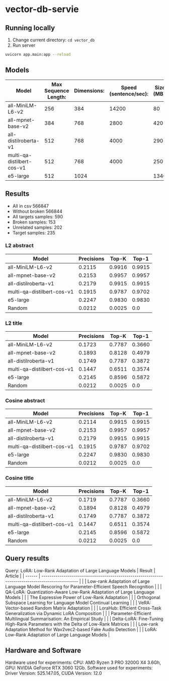 # vector-db-servie

## Running locally

1. Change current directory: `cd vector_db` 
2. Run server
```bash
uvicorn app.main:app --reload
```

## Models
| Model                      | Max Sequence Length: | Dimensions: | Speed (sentence/sec): | Size (MB): |
| -------------------------- | -------------------- | ----------- | --------------------- | ---------- |
| all-MiniLM-L6-v2           | 256                  | 384         | 14200                 | 80         |
| all-mpnet-base-v2          | 384                  | 768         | 2800                  | 420        |
| all-distilroberta-v1       | 512                  | 768         | 4000                  | 290        |
| multi-qa-distilbert-cos-v1 | 512                  | 768         | 4000                  | 250        |
| e5-large                   | 512                  | 1024        |                       | 1340       |

## Results
- All in csv 566847
- Without broken 566844
- All targets samples: 590
- Broken samples: 153
- Unrelated samples: 202
- Target samples: 235

### L2 abstract
| Model                      | Precisions | Top-K  | Top-1  |
| -------------------------- | ---------- | ------ | ------ |
| all-MiniLM-L6-v2           | 0.2115     | 0.9916 | 0.9915 |
| all-mpnet-base-v2          | 0.2153     | 0.9957 | 0.9957 |
| all-distilroberta-v1       | 0.2179     | 0.9915 | 0.9915 |
| multi-qa-distilbert-cos-v1 | 0.1915     | 0.9787 | 0.9702 |
| e5-large                   | 0.2247     | 0.9830 | 0.9830 |
| Random                     | 0.0212     | 0.0025 | 0.0    |

### L2 title
| Model                      | Precisions | Top-K  | Top-1  |
| -------------------------- | ---------- | ------ | ------ |
| all-MiniLM-L6-v2           | 0.1723     | 0.7787 | 0.3660 |
| all-mpnet-base-v2          | 0.1893     | 0.8128 | 0.4979 |
| all-distilroberta-v1       | 0.1749     | 0.7787 | 0.3872 |
| multi-qa-distilbert-cos-v1 | 0.1447     | 0.6511 | 0.3574 |
| e5-large                   | 0.2145     | 0.8596 | 0.5872 |
| Random                     | 0.0212     | 0.0025 | 0.0    |


### Cosine abstract
| Model                      | Precisions | Top-K  | Top-1  |
| -------------------------- | ---------- | ------ | ------ |
| all-MiniLM-L6-v2           | 0.2114     | 0.9915 | 0.9915 |
| all-mpnet-base-v2          | 0.2153     | 0.9957 | 0.9957 |
| all-distilroberta-v1       | 0.2179     | 0.9915 | 0.9915 |
| multi-qa-distilbert-cos-v1 | 0.1915     | 0.9787 | 0.9702 |
| e5-large                   | 0.2247     | 0.9830 | 0.9830 |
| Random                     | 0.0212     | 0.0025 | 0.0    |

### Cosine title
| Model                      | Precisions | Top-K  | Top-1  |
| -------------------------- | ---------- | ------ | ------ |
| all-MiniLM-L6-v2           | 0.1719     | 0.7787 | 0.3660 |
| all-mpnet-base-v2          | 0.1894     | 0.8128 | 0.4979 |
| all-distilroberta-v1       | 0.1749     | 0.7787 | 0.3872 |
| multi-qa-distilbert-cos-v1 | 0.1447     | 0.6511 | 0.3574 |
| e5-large                   | 0.2145     | 0.8596 | 0.5872 |
| Random                     | 0.0212     | 0.0025 | 0.0    |


## Query results
Query: LoRA: Low-Rank Adaptation of Large Language Models
| Result | Article                                                                                          |
| ------ | ------------------------------------------------------------------------------------------------ |
|        | Low-rank Adaptation of Large Language Model Rescoring for Parameter-Efficient Speech Recognition |
|        | QA-LoRA: Quantization-Aware Low-Rank Adaptation of Large Language Models                         |
|        | The Expressive Power of Low-Rank Adaptation                                                      |
|        | Orthogonal Subspace Learning for Language Model Continual Learning                               |
|        | VeRA: Vector-based Random Matrix Adaptation                                                      |
|        | LoraHub: Efficient Cross-Task Generalization via Dynamic LoRA Composition                        |
|        | Parameter-Efficient Multilingual Summarisation: An Empirical Study                               |
|        | Delta-LoRA: Fine-Tuning High-Rank Parameters with the Delta of Low-Rank Matrices                 |
|        | Low-rank Adaptation Method for Wav2vec2-based Fake Audio Detection                               |
|        | LoRA: Low-Rank Adaptation of Large Language Models                                               |

## Hardware and Software
Hardware used for experiments: CPU: AMD Ryzen 3 PRO 3200G X4 3.6Gh, GPU: NVIDIA GeForce RTX 3060 12Gb. Software used for experiments: Driver Version: 525.147.05,  CUDA Version: 12.0 
